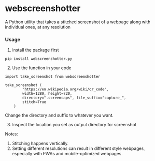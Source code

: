 # webscreenshotter

A Python utility that takes a stitched screenshot of a webpage along with individual ones, at any resolution

### Usage

1. Install the package first

```
pip install webscreenshotter.py
```

2. Use the function in your code

```
import take_screenshot from webscreenshotter

take_screenshot (
        "https://en.wikipedia.org/wiki/qr_code",
        width=1280, height=720,
        directory=".screencaps", file_suffix="capture_",
        stitch=True
    )
```

Change the directory and suffix to whatever you want.

3. Inspect the location you set as output directory for screenshot

Notes:

1. Stitching happens vertically.
2. Setting different resolutions can result in different style webpages, especially with PWAs and mobile-optimized webpages.